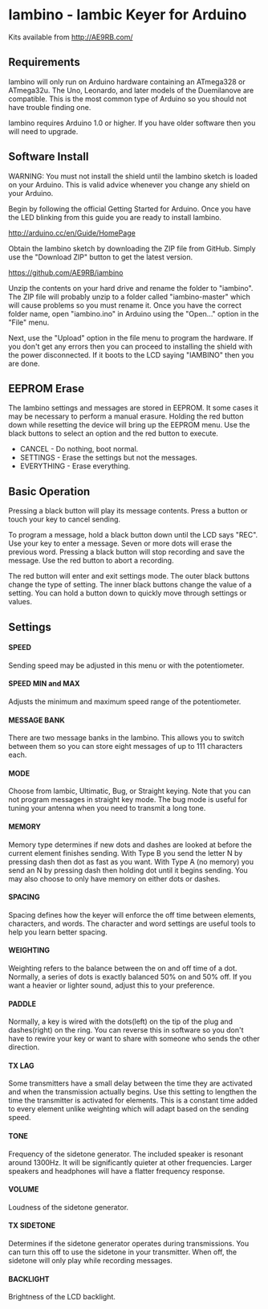 # Iambino - Iambic Keyer for Arduino

Kits available from http://AE9RB.com/

## Requirements

Iambino will only run on Arduino hardware containing an ATmega328 or ATmega32u. The Uno, Leonardo, and later models of the Duemilanove are compatible. This is the most common type of Arduino so you should not have trouble finding one.

Iambino requires Arduino 1.0 or higher. If you have older software then you will need to upgrade.

## Software Install

WARNING: You must not install the shield until the Iambino sketch is loaded on your Arduino. This is valid advice whenever you change any shield on your Arduino.

Begin by following the official Getting Started for Arduino. Once you have the LED blinking from this guide you are ready to install Iambino.

 http://arduino.cc/en/Guide/HomePage
 
Obtain the Iambino sketch by downloading the ZIP file from GitHub. Simply use the "Download ZIP" button to get the latest version.

 https://github.com/AE9RB/iambino

Unzip the contents on your hard drive and rename the folder to "iambino". The ZIP file will probably unzip to a folder called "iambino-master" which will cause problems so you must rename it. Once you have the correct folder name, open "iambino.ino" in Arduino using the "Open..." option in the "File" menu. 

Next, use the "Upload" option in the file menu to program the hardware. If you don't get any errors then you can proceed to installing the shield with the power disconnected. If it boots to the LCD saying "IAMBINO" then you are done.

## EEPROM Erase

The Iambino settings and messages are stored in EEPROM. It some cases it may be necessary to perform a manual erasure. Holding the red button down while resetting the device will bring up the EEPROM menu. Use the black buttons to select an option and the red button to execute.

 * CANCEL - Do nothing, boot normal.
 * SETTINGS - Erase the settings but not the messages.
 * EVERYTHING - Erase everything.
 
## Basic Operation

Pressing a black button will play its message contents. Press a button or touch your key to cancel sending.

To program a message, hold a black button down until the LCD says "REC". Use your key to enter a message. Seven or more dots will erase the previous word. Pressing a black button will stop recording and save the message. Use the red button to abort a recording.

The red button will enter and exit settings mode. The outer black buttons change the type of setting. The inner black buttons change the value of a setting. You can hold a button down to quickly move through settings or values.

## Settings

#### SPEED

Sending speed may be adjusted in this menu or with the potentiometer.

#### SPEED MIN and MAX

Adjusts the minimum and maximum speed range of the potentiometer.

#### MESSAGE BANK

There are two message banks in the Iambino. This allows you to switch between them so you can store eight messages of up to 111 characters each.

#### MODE

Choose from Iambic, Ultimatic, Bug, or Straight keying. Note that you can not program messages in straight key mode. The bug mode is useful for tuning your antenna when you need to transmit a long tone.

#### MEMORY

Memory type determines if new dots and dashes are looked at before the current element finishes sending. With Type B you send the letter N by pressing dash then dot as fast as you want. With Type A (no memory) you send an N by pressing dash then holding dot until it begins sending. You may also choose to only have memory on either dots or dashes.

#### SPACING

Spacing defines how the keyer will enforce the off time between elements, characters, and words. The character and word settings are useful tools to help you learn better spacing.

#### WEIGHTING

Weighting refers to the balance between the on and off time of a dot. Normally, a series of dots is exactly balanced 50% on and 50% off. If you want a heavier or lighter sound, adjust this to your preference.

#### PADDLE

Normally, a key is wired with the dots(left) on the tip of the plug and dashes(right) on the ring. You can reverse this in software so you don't have to rewire your key or want to share with someone who sends the other direction.

#### TX LAG

Some transmitters have a small delay between the time they are activated and when the transmission actually begins. Use this setting to lengthen the time the transmitter is activated for elements. This is a constant time added to every element unlike weighting which will adapt based on the sending speed.

#### TONE

Frequency of the sidetone generator. The included speaker is resonant around 1300Hz. It will be significantly quieter at other frequencies. Larger speakers and headphones will have a flatter frequency response.

#### VOLUME

Loudness of the sidetone generator.

#### TX SIDETONE

Determines if the sidetone generator operates during transmissions. You can turn this off to use the sidetone in your transmitter. When off, the sidetone will only play while recording messages.

#### BACKLIGHT

Brightness of the LCD backlight.
